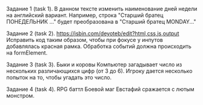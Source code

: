 Задание 1 (task 1). В данном тексте изменить наименование дней недели на английский вариант. 
Например, строка "Старший братец ПОНЕДЕЛЬНИК ..." будет преобразована в "Старший братец MONDAY..."

Задание 2 (task 2). https://jsbin.com/deyoteb/edit?html,css,js,output
Исправить код таким образом, чтобы при фокусе у инпутов добавлялась красная рамка. 
Обработка событий должна происходить на formElement.

Задание 3 (task 3). Быки и коровы Компьютер загадывает число из нескольких различающихся цифр (от 3 до 6). 
Игроку дается несколько попыток на то, чтобы угадать это число.

Задание 4 (task 4). RPG баттл Боевой маг Евстафий сражается с лютым монстром.
